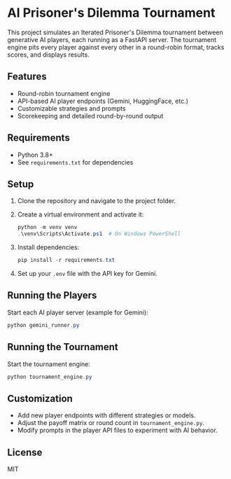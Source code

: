 # AI Prisoner's Dilemma Tournament

This project simulates an Iterated Prisoner's Dilemma tournament between generative AI players, each running as a FastAPI server. The tournament engine pits every player against every other in a round-robin format, tracks scores, and displays results.

## Features

- Round-robin tournament engine
- API-based AI player endpoints (Gemini, HuggingFace, etc.)
- Customizable strategies and prompts
- Scorekeeping and detailed round-by-round output

## Requirements

- Python 3.8+
- See `requirements.txt` for dependencies

## Setup

1. Clone the repository and navigate to the project folder.
2. Create a virtual environment and activate it:

   ```powershell
   python -m venv venv
   .\venv\Scripts\Activate.ps1  # On Windows PowerShell
   ```

3. Install dependencies:

   ```powershell
   pip install -r requirements.txt
   ```

4. Set up your `.env` file with the API key for Gemini.

## Running the Players

Start each AI player server (example for Gemini):

```powershell
python gemini_runner.py
```

## Running the Tournament

Start the tournament engine:

```powershell
python tournament_engine.py
```

## Customization

- Add new player endpoints with different strategies or models.
- Adjust the payoff matrix or round count in `tournament_engine.py`.
- Modify prompts in the player API files to experiment with AI behavior.

## License

MIT
